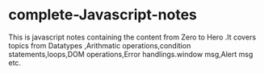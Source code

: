 # complete-Javascript-notes
This is javascript notes containing the content from Zero  to Hero .It covers topics from Datatypes ,Arithmatic operations,condition statements,loops,DOM operations,Error handlings.window msg,Alert msg etc.
